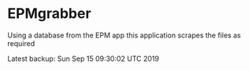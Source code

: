 # EPMgrabber
Using a database from the EPM app this application scrapes the files as required


Latest backup: Sun Sep 15 09:30:02 UTC 2019
